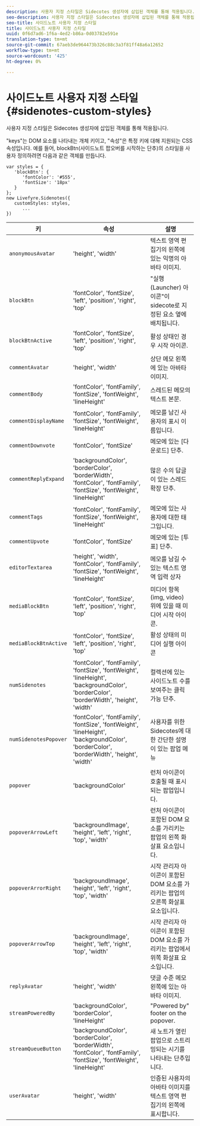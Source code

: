 ```yaml
---
description: 사용자 지정 스타일은 Sidecotes 생성자에 삽입된 객체를 통해 적용됩니다.
seo-description: 사용자 지정 스타일은 Sidecotes 생성자에 삽입된 객체를 통해 적용됩니다.
seo-title: 사이드노트 사용자 지정 스타일
title: 사이드노트 사용자 지정 스타일
uuid: 0f6d7ad6-1f6a-4ed2-b86a-0d03782e591e
translation-type: tm+mt
source-git-commit: 67aeb3de964473b326c88c3a3f81ff48a6a12652
workflow-type: tm+mt
source-wordcount: '425'
ht-degree: 0%

---
```



# 사이드노트 사용자 지정 스타일{#sidenotes-custom-styles}

사용자 지정 스타일은 Sidecotes 생성자에 삽입된 객체를 통해 적용됩니다.

&quot;keys&quot;는 DOM 요소를 나타내는 개체 키이고, &quot;속성&quot;은 특정 키에 대해 지원되는 CSS 속성입니다. 예를 들어, blockBtn(사이드노트 팝오버를 시작하는 단추)의 스타일을 사용자 정의하려면 다음과 같은 객체를 만듭니다.

```
var styles = { 
   'blockBtn': { 
      'fontColor': '#555', 
      'fontSize': '18px' 
   } 
}; 
new Livefyre.Sidenotes({ 
   customStyles: styles, 
      ...  
})
```

| **키** | **속성** | 설명 |
|---|---|---|
| `anonymousAvatar` | &#39;height&#39;, &#39;width&#39; | 텍스트 영역 편집기의 왼쪽에 있는 익명의 아바타 이미지. |
| `blockBtn` | &#39;fontColor&#39;, &#39;fontSize&#39;, &#39;left&#39;, &#39;position&#39;, &#39;right&#39;, &#39;top&#39; | &quot;실행(Launcher) 아이콘&quot;이 sidecote로 지정된 요소 옆에 배치됩니다. |
| `blockBtnActive` | &#39;fontColor&#39;, &#39;fontSize&#39;, &#39;left&#39;, &#39;position&#39;, &#39;right&#39;, &#39;top&#39; | 활성 상태인 경우 시작 아이콘. |
| `commentAvatar` | &#39;height&#39;, &#39;width&#39; | 상단 메모 왼쪽에 있는 아바타 이미지. |
| `commentBody` | &#39;fontColor&#39;, &#39;fontFamily&#39;, &#39;fontSize&#39;, &#39;fontWeight&#39;, &#39;lineHeight&#39; | 스레드된 메모의 텍스트 본문. |
| `commentDisplayName` | &#39;fontColor&#39;, &#39;fontFamily&#39;, &#39;fontSize&#39;, &#39;fontWeight&#39;, &#39;lineHeight&#39; | 메모를 남긴 사용자의 표시 이름입니다. |
| `commentDownvote` | &#39;fontColor&#39;, &#39;fontSize&#39; | 메모에 있는 [다운로드] 단추. |
| `commentReplyExpand` | &#39;backgroundColor&#39;, &#39;borderColor&#39;, &#39;borderWidth&#39;, &#39;fontColor&#39;, &#39;fontFamily&#39;, &#39;fontSize&#39;, &#39;fontWeight&#39;, &#39;lineHeight&#39; | 많은 수의 답글이 있는 스레드 확장 단추. |
| `commentTags` | &#39;fontColor&#39;, &#39;fontFamily&#39;, &#39;fontSize&#39;, &#39;fontWeight&#39;, &#39;lineHeight&#39; | 메모에 있는 사용자에 대한 태그입니다. |
| `commentUpvote` | &#39;fontColor&#39;, &#39;fontSize&#39; | 메모에 있는 [투표] 단추. |
| `editorTextarea` | &#39;height&#39;, &#39;width&#39;, &#39;fontColor&#39;, &#39;fontFamily&#39;, &#39;fontSize&#39;, &#39;fontWeight&#39;, &#39;lineHeight&#39; | 메모를 남길 수 있는 텍스트 영역 입력 상자 |
| `mediaBlockBtn` | &#39;fontColor&#39;, &#39;fontSize&#39;, &#39;left&#39;, &#39;position&#39;, &#39;right&#39;, &#39;top&#39; | 미디어 항목(img, video) 위에 있을 때 미디어 시작 아이콘. |
| `mediaBlockBtnActive` | &#39;fontColor&#39;, &#39;fontSize&#39;, &#39;left&#39;, &#39;position&#39;, &#39;right&#39;, &#39;top&#39; | 활성 상태의 미디어 실행 아이콘 |
| `numSidenotes` | &#39;fontColor&#39;, &#39;fontFamily&#39;, &#39;fontSize&#39;, &#39;fontWeight&#39;, &#39;lineHeight&#39;, &#39;backgroundColor&#39;, &#39;borderColor&#39;, &#39;borderWidth&#39;, &#39;height&#39;, &#39;width&#39; | 컬렉션에 있는 사이드노트 수를 보여주는 클릭 가능 단추. |
| `numSidenotesPopover` | &#39;fontColor&#39;, &#39;fontFamily&#39;, &#39;fontSize&#39;, &#39;fontWeight&#39;, &#39;lineHeight&#39;, &#39;backgroundColor&#39;, &#39;borderColor&#39;, &#39;borderWidth&#39;, &#39;height&#39;, &#39;width&#39; | 사용자를 위한 Sidecotes에 대한 간단한 설명이 있는 팝업 메뉴 |
| `popover` | &#39;backgroundColor&#39; | 런처 아이콘이 호출될 때 표시되는 팝업입니다. |
| `popoverArrowLeft` | &#39;backgroundImage&#39;, &#39;height&#39;, &#39;left&#39;, &#39;right&#39;, &#39;top&#39;, &#39;width&#39; | 런처 아이콘이 포함된 DOM 요소를 가리키는 팝업의 왼쪽 화살표 요소입니다. |
| `popoverArrorRight` | &#39;backgroundImage&#39;, &#39;height&#39;, &#39;left&#39;, &#39;right&#39;, &#39;top&#39;, &#39;width&#39; | 시작 관리자 아이콘이 포함된 DOM 요소를 가리키는 팝업의 오른쪽 화살표 요소입니다. |
| `popoverArrowTop` | &#39;backgroundImage&#39;, &#39;height&#39;, &#39;left&#39;, &#39;right&#39;, &#39;top&#39;, &#39;width&#39; | 시작 관리자 아이콘이 포함된 DOM 요소를 가리키는 팝업에서 위쪽 화살표 요소입니다. |
| `replyAvatar` | &#39;height&#39;, &#39;width&#39; | 댓글 수준 메모 왼쪽에 있는 아바타 이미지. |
| `streamPoweredBy` | &#39;backgroundColor&#39;, &#39;borderColor&#39;, &#39;lineHeight&#39; | &quot;Powered by&quot; footer on the popover. |
| `streamQueueButton` | &#39;backgroundColor&#39;, &#39;borderColor&#39;, &#39;borderWidth&#39;, &#39;fontColor&#39;, &#39;fontFamily&#39;, &#39;fontSize&#39;, &#39;fontWeight&#39;, &#39;lineHeight&#39; | 새 노트가 열린 팝업으로 스트리밍되는 시기를 나타내는 단추입니다. |
| `userAvatar` | &#39;height&#39;, &#39;width&#39; | 인증된 사용자의 아바타 이미지를 텍스트 영역 편집기의 왼쪽에 표시합니다. |

